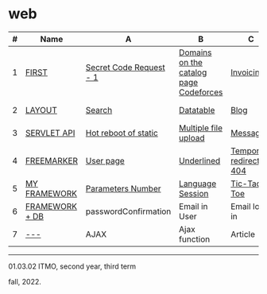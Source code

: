 # web

#|Name|A|B|C|D|E|F|G
---|---|---|---|---|---|---|---|---
1|[FIRST](https://github.com/maladetska/web-2022/blob/main/First/tasks1.pdf)|[Secret Code Request - 1](https://github.com/maladetska/web-2022/tree/main/First/A)|[Domains on the catalog page Codeforces](https://github.com/maladetska/web-2022/tree/main/First/B)|[Invoicing](https://github.com/maladetska/web-2022/tree/main/First/C)|The simplest HTTP server
2|[LAYOUT](https://github.com/maladetska/web-2022/blob/main/Layout/tasks2.pdf)|[Search](https://github.com/maladetska/web-2022/blob/main/Layout/_layout/index1.html)|[Datatable](https://github.com/maladetska/web-2022/blob/main/Layout/_layout/index2.html)|[Blog](https://github.com/maladetska/web-2022/blob/main/Layout/_layout/index3.html)|[Login form](https://github.com/maladetska/web-2022/blob/main/Layout/_layout/index4.html)
3|[SERVLET API](https://github.com/maladetska/web/blob/main/Servlet%20API/tasks3.pdf)|[Hot reboot of static](https://github.com/maladetska/web/blob/main/Servlet%20API/src/main/java/ru/itmo/wp/servlet/StaticServlet.java)|[Multiple file upload](https://github.com/maladetska/web/blob/main/Servlet%20API/src/main/java/ru/itmo/wp/servlet/StaticServlet.java)|[Messages](https://github.com/maladetska/web/blob/main/Servlet%20API/src/main/java/ru/itmo/wp/servlet/MessageServlet.java)|Captcha
4|[FREEMARKER](https://github.com/maladetska/web/blob/main/FreeMarker/%D0%92%D0%B5%D0%B1-%D0%BF%D1%80%D0%BE%D0%B3%D1%80%D0%B0%D0%BC%D0%BC%D0%B8%D1%80%D0%BE%D0%B2%D0%B0%D0%BD%D0%B8%D0%B5_%20%D0%BF%D1%80%D0%B0%D0%BA%D1%82%D0%B8%D0%BA%D0%B0-4%20(2022).pdf)|[User page](https://github.com/maladetska/web/blob/main/FreeMarker/src/main/webapp/WEB-INF/templates/user.ftlh)|[Underlined](https://github.com/maladetska/web/blob/main/FreeMarker/src/main/webapp/WEB-INF/templates/common.ftlh)|[Temporary redirect + 404](https://github.com/maladetska/web/blob/main/FreeMarker/src/main/java/ru/itmo/web/hw4/web/FreemarkerServlet.java)|[Post](https://github.com/maladetska/web/blob/main/FreeMarker/src/main/java/ru/itmo/web/hw4/model/Post.java) + [Users](https://github.com/maladetska/web/blob/main/FreeMarker/src/main/webapp/WEB-INF/templates/users.ftlh)|[Sidebar](https://github.com/maladetska/web/blob/main/FreeMarker/src/main/webapp/WEB-INF/templates/common.ftlh) + [Posts](https://github.com/maladetska/web/blob/main/FreeMarker/src/main/webapp/WEB-INF/templates/posts.ftlh)|[Color](https://github.com/maladetska/web/blob/main/FreeMarker/src/main/java/ru/itmo/web/hw4/model/Color.java) + [Logged user](https://github.com/maladetska/web/blob/main/FreeMarker/src/main/webapp/WEB-INF/templates/common.ftlh) 
5|[MY FRAMEWORK](https://github.com/maladetska/web/blob/main/My%20Framework/%D0%92%D0%B5%D0%B1-%D0%BF%D1%80%D0%BE%D0%B3%D1%80%D0%B0%D0%BC%D0%BC%D0%B8%D1%80%D0%BE%D0%B2%D0%B0%D0%BD%D0%B8%D0%B5_%20%D0%BF%D1%80%D0%B0%D0%BA%D1%82%D0%B8%D0%BA%D0%B0-5%20(2022).pdf)|[Parameters Number](https://github.com/maladetska/web/blob/main/My%20Framework/src/main/java/ru/itmo/wp/web/FrontServlet.java)|[Language Session](https://github.com/maladetska/web/blob/main/My%20Framework/src/main/java/ru/itmo/wp/web/FrontServlet.java)|[Tic-Tac-Toe](https://github.com/maladetska/web/blob/main/My%20Framework/src/main/java/ru/itmo/wp/web/page/TicTacToePage.java)
6|[FRAMEWORK + DB](https://github.com/maladetska/web/blob/main/JQuery/%D0%92%D0%B5%D0%B1-%D0%BF%D1%80%D0%BE%D0%B3%D1%80%D0%B0%D0%BC%D0%BC%D0%B8%D1%80%D0%BE%D0%B2%D0%B0%D0%BD%D0%B8%D0%B5_%20%D0%BF%D1%80%D0%B0%D0%BA%D1%82%D0%B8%D0%BA%D0%B0-6%20(2022).pdf)|passwordConfirmation|Email in User|Email log in|userCount|Event|Talk|BasicRepositoryImpl
7|[---](https://github.com/maladetska/web/blob/main/Spring/%D0%92%D0%B5%D0%B1-%D0%BF%D1%80%D0%BE%D0%B3%D1%80%D0%B0%D0%BC%D0%BC%D0%B8%D1%80%D0%BE%D0%B2%D0%B0%D0%BD%D0%B8%D0%B5_%20%D0%BF%D1%80%D0%B0%D0%BA%D1%82%D0%B8%D0%BA%D0%B0-7%20(2022).pdf)|AJAX|Ajax function|Article|Reverse sequence|hidden|admin

------
01.03.02 ITMO, second year, third term

fall, 2022.
